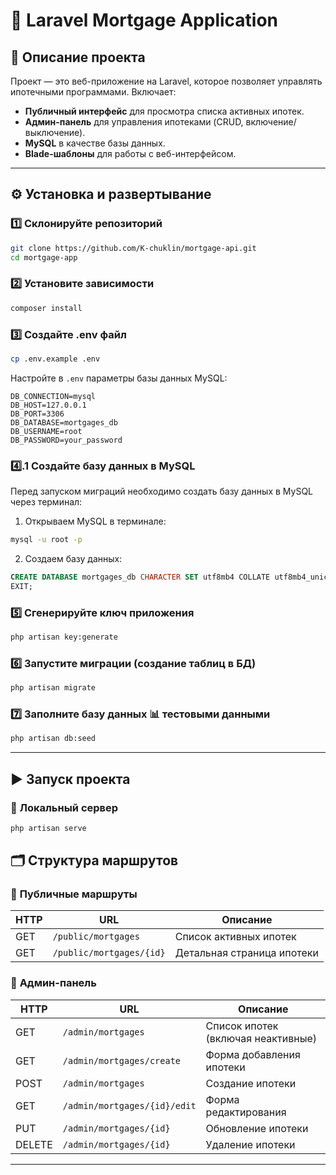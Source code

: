 # 📌 Laravel Mortgage Application

## 🚀 Описание проекта
Проект — это веб-приложение на Laravel, которое позволяет управлять ипотечными программами. Включает:
- **Публичный интерфейс** для просмотра списка активных ипотек.
- **Админ-панель** для управления ипотеками (CRUD, включение/выключение).
- **MySQL** в качестве базы данных.
- **Blade-шаблоны** для работы с веб-интерфейсом.

---

## ⚙️ Установка и развертывание

### 1️⃣ **Склонируйте репозиторий**

```bash
git clone https://github.com/K-chuklin/mortgage-api.git
cd mortgage-app
```

### 2️⃣ **Установите зависимости**

```bash
composer install
```

### 3️⃣ **Создайте .env файл**

```bash
cp .env.example .env
```

Настройте в `.env` параметры базы данных MySQL:

```env
DB_CONNECTION=mysql
DB_HOST=127.0.0.1
DB_PORT=3306
DB_DATABASE=mortgages_db
DB_USERNAME=root
DB_PASSWORD=your_password
```

### 4️⃣.1 **Создайте базу данных в MySQL**

Перед запуском миграций необходимо создать базу данных в MySQL через терминал:

1. Открываем MySQL в терминале:

```bash
mysql -u root -p
```

2. Создаем базу данных:

```sql
CREATE DATABASE mortgages_db CHARACTER SET utf8mb4 COLLATE utf8mb4_unicode_ci;
EXIT;
```

### 5️⃣ **Сгенерируйте ключ приложения**
```bash
php artisan key:generate
```

### 6️⃣ **Запустите миграции** (создание таблиц в БД)

```bash
php artisan migrate
```

### 7️⃣ **Заполните базу данных 📊 тестовыми данными**

```bash
php artisan db:seed
```

---

## ▶️ Запуск проекта

### 📡 **Локальный сервер**

```bash
php artisan serve
```

## 🗂️ Структура маршрутов

### 🔹 **Публичные маршруты**

| HTTP | URL                     | Описание                   |
| ---- | ----------------------- | -------------------------- |
| GET  | `/public/mortgages`     | Список активных ипотек     |
| GET  | `/public/mortgages/{id}`| Детальная страница ипотеки |

### 🔹 **Админ-панель**

| HTTP   | URL                          | Описание                           |
| ------ | ---------------------------- | ---------------------------------- |
| GET    | `/admin/mortgages`           | Список ипотек (включая неактивные) |
| GET    | `/admin/mortgages/create`    | Форма добавления ипотеки           |
| POST   | `/admin/mortgages`           | Создание ипотеки                   |
| GET    | `/admin/mortgages/{id}/edit` | Форма редактирования               |
| PUT    | `/admin/mortgages/{id}`      | Обновление ипотеки                 |
| DELETE | `/admin/mortgages/{id}`      | Удаление ипотеки                   |

---
